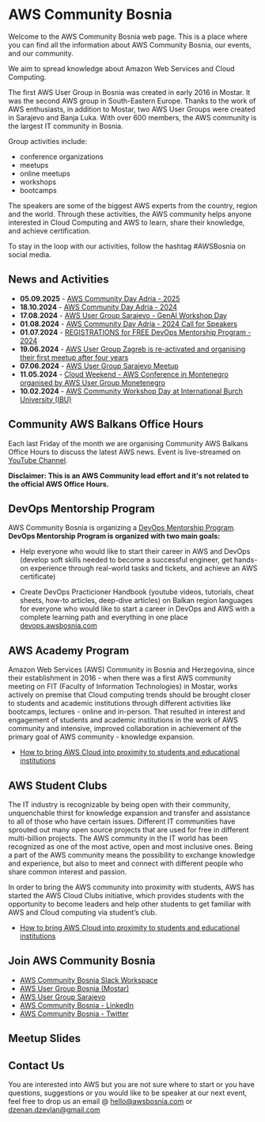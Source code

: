 # AWS Community Bosnia
Welcome to the AWS Community Bosnia web page. This is a place where you can find all the information about AWS Community Bosnia, our events, and our community.  

We aim to spread knowledge about Amazon Web Services and Cloud Computing.

The first AWS User Group in Bosnia was created in early 2016 in Mostar. It was the second AWS group in South-Eastern Europe. Thanks to the work of AWS enthusiasts, in addition to Mostar, two AWS User Groups were created in Sarajevo and Banja Luka. With over 600 members, the AWS community is the largest IT community in Bosnia.

Group activities include:
- conference organizations
- meetups
- online meetups
- workshops
- bootcamps

The speakers are some of the biggest AWS experts from the country, region and the world. Through these activities, the AWS community helps anyone interested in Cloud Computing and AWS to learn, share their knowledge, and achieve certification.

To stay in the loop with our activities, follow the hashtag #AWSBosnia on social media.

## News and Activities 

- **05.09.2025** - [AWS Community Day Adria - 2025](https://awscommunityadria.com/)
- **18.10.2024** - [AWS Community Day Adria - 2024](https://awscommunityadria.com/)
- **17.08.2024** - [AWS User Group Sarajevo - GenAI Workshop Day](https://docs.google.com/forms/d/e/1FAIpQLSembRNCoHYP8nZUJEQagk0vh8uTZyHdaFN5IQex8u9xPOKrHQ/viewform)  
- **01.08.2024** - [AWS Community Day Adria - 2024 Call for Speakers](https://docs.google.com/forms/d/e/1FAIpQLSeigLrzSgjwSwzaQlDCeNuQaSIByhwexlRcgfzhnN6BebG4Jg/viewform)
- **01.07.2024** - [REGISTRATIONS for FREE DevOps Mentorship Program - 2024](https://docs.google.com/forms/d/e/1FAIpQLSe8HeX1M_p4cnI28fyFCjNqf31IwqzzUZHiy42BlMCV6Zj_uA/closedform)  
- **19.06.2024** - [AWS User Group Zagreb is re-activated and organising their first meetup after four years](https://www.meetup.com/aws-user-group-zg/events/301593743/?eventOrigin=group_past_events)
- **07.06.2024** - [AWS User Group Sarajevo Meetup](https://www.meetup.com/aws-user-group-sarajevo/events/301214921/?eventOrigin=group_past_events)  
- **11.05.2024** - [Cloud Weekend - AWS Conference in Montenegro organised by AWS User Group Monetenegro](https://cloudweekend.me/)
- **10.02.2024** - [AWS Community Workshop Day at International Burch University (IBU)](https://www.meetup.com/aws-user-group-sarajevo/events/298926462/?eventOrigin=group_events_list)

## Community AWS Balkans Office Hours 
Each last Friday of the month we are organising Community AWS Balkans Office Hours to discuss the latest AWS news.
Event is live-streamed on [YouTube Channel](https://youtube.com/playlist?list=PLM21oTGmKe22cbEDqyeXjzVo3yQN4fzmz).  

**Disclaimer: This is an AWS Community lead effort and it's not related to the official AWS Office Hours.**
## DevOps Mentorship Program
AWS Community Bosnia is organizing a [DevOps Mentorship Program](https://devops.awsbosnia.com/). 
**DevOps Mentorship Program is organized with two main goals:**

- Help everyone who would like to start their career in AWS and DevOps (develop soft skills needed to become a successful engineer, get hands-on experience through real-world tasks and tickets, and achieve an AWS certificate)  

- Create DevOps Practicioner Handbook (youtube videos, tutorials, cheat sheets, how-to articles, deep-dive articles) on Balkan region languages for everyone who would like to start a career in DevOps and AWS with a complete learning path and everything in one place [devops.awsbosnia.com](https://devops.awsbosnia.com/)

## AWS Academy Program  

Amazon Web Services (AWS) Community in Bosnia and Herzegovina, since their establishment in 2016 - when there was a first AWS community meeting on FIT (Faculty of Information Technologies) in Mostar, works actively on premise that Cloud computing trends should be brought closer to students and academic institutions through different activities like bootcamps, lectures - online and in-person. That resulted in interest and engagement of students and academic institutions in the work of AWS community and intensive, improved collaboration in achievement of the primary goal of AWS community - knowledge expansion.

- [How to bring AWS Cloud into proximity to students and educational institutions](https://dev.to/aws-builders/how-to-bring-aws-cloud-into-proximity-to-students-and-educational-institutions-f2m)
## AWS Student Clubs  

The IT industry is recognizable by being open with their community, unquenchable thirst for knowledge expansion and transfer and assistance to all of those who have certain issues. Different IT communities have sprouted out many open source projects that are used for free in different multi-billion projects. The AWS community in the IT world has been recognized as one of the most active, open and most inclusive ones. Being a part of the AWS community means the possibility to exchange knowledge and experience, but also to meet and connect with different people who share common interest and passion.

In order to bring the AWS community into proximity with students, AWS has started the AWS Cloud Clubs initiative, which provides students with the opportunity to become leaders and help other students to get familiar with AWS and Cloud computing via student’s club.
- [How to bring AWS Cloud into proximity to students and educational institutions](https://dev.to/aws-builders/how-to-bring-aws-cloud-into-proximity-to-students-and-educational-institutions-f2m)
## Join AWS Community Bosnia
- [AWS Community Bosnia Slack Workspace](https://join.slack.com/t/awsbih/shared_invite/zt-ad8kr3c7-mcFYB~s9SRdEjulMo141dw)
- [AWS User Group Bosnia (Mostar)](https://www.meetup.com/AWS-User-Group-Bosnia/)
- [AWS User Group Sarajevo](https://www.meetup.com/aws-user-group-sarajevo/members/?sort=join_date&desc=true)  
- [AWS Community Bosnia - LinkedIn](https://www.linkedin.com/company/awsbosnia/)  
- [AWS Community Bosnia - Twitter](https://twitter.com/awsbosnia)  

## Meetup Slides

## Contact Us
You are interested into AWS but you are not sure where to start or you have questions, suggestions or you would like to be speaker at our next event, feel free to drop us an email @ hello@awsbosnia.com or dzenan.dzevlan@gmail.com
